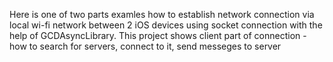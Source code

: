 Here is one of two parts examles how to establish network connection via local wi-fi network between 2 iOS devices using socket connection with the help of GCDAsyncLibrary.
This project shows client part of connection - how to search for servers, connect to it, send messeges to server

